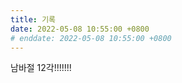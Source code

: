 ```yaml
---
title: 기록
date: 2022-05-08 10:55:00 +0800
# enddate: 2022-05-08 10:55:00 +0800
---
```


남바절 12각!!!!!!!
